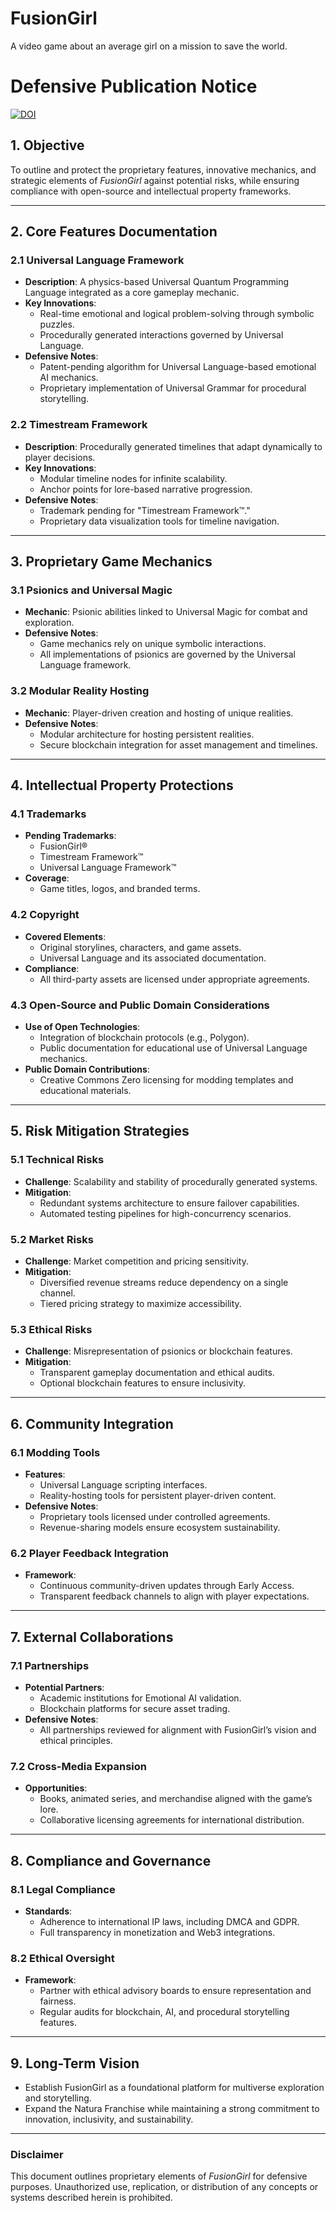 # **FusionGirl**
A video game about an average girl on a mission to save the world.

# Defensive Publication Notice
[![DOI](https://zenodo.org/badge/DOI/10.5281/zenodo.14288284.svg)](https://doi.org/10.5281/zenodo.14288284)

## **1. Objective**
To outline and protect the proprietary features, innovative mechanics, and strategic elements of *FusionGirl* against potential risks, while ensuring compliance with open-source and intellectual property frameworks.

---

## **2. Core Features Documentation**
### **2.1 Universal Language Framework**
- **Description**: A physics-based Universal Quantum Programming Language integrated as a core gameplay mechanic.
- **Key Innovations**:
  - Real-time emotional and logical problem-solving through symbolic puzzles.
  - Procedurally generated interactions governed by Universal Language.
- **Defensive Notes**:
  - Patent-pending algorithm for Universal Language-based emotional AI mechanics.
  - Proprietary implementation of Universal Grammar for procedural storytelling.

### **2.2 Timestream Framework**
- **Description**: Procedurally generated timelines that adapt dynamically to player decisions.
- **Key Innovations**:
  - Modular timeline nodes for infinite scalability.
  - Anchor points for lore-based narrative progression.
- **Defensive Notes**:
  - Trademark pending for "Timestream Framework™."
  - Proprietary data visualization tools for timeline navigation.

---

## **3. Proprietary Game Mechanics**
### **3.1 Psionics and Universal Magic**
- **Mechanic**: Psionic abilities linked to Universal Magic for combat and exploration.
- **Defensive Notes**:
  - Game mechanics rely on unique symbolic interactions.
  - All implementations of psionics are governed by the Universal Language framework.

### **3.2 Modular Reality Hosting**
- **Mechanic**: Player-driven creation and hosting of unique realities.
- **Defensive Notes**:
  - Modular architecture for hosting persistent realities.
  - Secure blockchain integration for asset management and timelines.

---

## **4. Intellectual Property Protections**
### **4.1 Trademarks**
- **Pending Trademarks**:
  - FusionGirl®
  - Timestream Framework™
  - Universal Language Framework™
- **Coverage**:
  - Game titles, logos, and branded terms.

### **4.2 Copyright**
- **Covered Elements**:
  - Original storylines, characters, and game assets.
  - Universal Language and its associated documentation.
- **Compliance**:
  - All third-party assets are licensed under appropriate agreements.

### **4.3 Open-Source and Public Domain Considerations**
- **Use of Open Technologies**:
  - Integration of blockchain protocols (e.g., Polygon).
  - Public documentation for educational use of Universal Language mechanics.
- **Public Domain Contributions**:
  - Creative Commons Zero licensing for modding templates and educational materials.

---

## **5. Risk Mitigation Strategies**
### **5.1 Technical Risks**
- **Challenge**: Scalability and stability of procedurally generated systems.
- **Mitigation**:
  - Redundant systems architecture to ensure failover capabilities.
  - Automated testing pipelines for high-concurrency scenarios.

### **5.2 Market Risks**
- **Challenge**: Market competition and pricing sensitivity.
- **Mitigation**:
  - Diversified revenue streams reduce dependency on a single channel.
  - Tiered pricing strategy to maximize accessibility.

### **5.3 Ethical Risks**
- **Challenge**: Misrepresentation of psionics or blockchain features.
- **Mitigation**:
  - Transparent gameplay documentation and ethical audits.
  - Optional blockchain features to ensure inclusivity.

---

## **6. Community Integration**
### **6.1 Modding Tools**
- **Features**:
  - Universal Language scripting interfaces.
  - Reality-hosting tools for persistent player-driven content.
- **Defensive Notes**:
  - Proprietary tools licensed under controlled agreements.
  - Revenue-sharing models ensure ecosystem sustainability.

### **6.2 Player Feedback Integration**
- **Framework**:
  - Continuous community-driven updates through Early Access.
  - Transparent feedback channels to align with player expectations.

---

## **7. External Collaborations**
### **7.1 Partnerships**
- **Potential Partners**:
  - Academic institutions for Emotional AI validation.
  - Blockchain platforms for secure asset trading.
- **Defensive Notes**:
  - All partnerships reviewed for alignment with FusionGirl’s vision and ethical principles.

### **7.2 Cross-Media Expansion**
- **Opportunities**:
  - Books, animated series, and merchandise aligned with the game’s lore.
  - Collaborative licensing agreements for international distribution.

---

## **8. Compliance and Governance**
### **8.1 Legal Compliance**
- **Standards**:
  - Adherence to international IP laws, including DMCA and GDPR.
  - Full transparency in monetization and Web3 integrations.

### **8.2 Ethical Oversight**
- **Framework**:
  - Partner with ethical advisory boards to ensure representation and fairness.
  - Regular audits for blockchain, AI, and procedural storytelling features.

---

## **9. Long-Term Vision**
- Establish FusionGirl as a foundational platform for multiverse exploration and storytelling.
- Expand the Natura Franchise while maintaining a strong commitment to innovation, inclusivity, and sustainability.

---

### **Disclaimer**
This document outlines proprietary elements of *FusionGirl* for defensive purposes. Unauthorized use, replication, or distribution of any concepts or systems described herein is prohibited.
